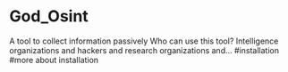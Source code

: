 # God_Osint
A tool to collect information passively Who can use this tool? Intelligence organizations and hackers and research organizations and...
                                                #installation         #more about
installation                                                
